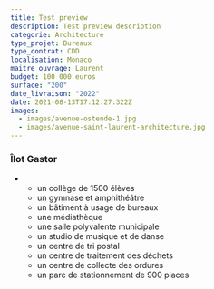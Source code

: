 ```yaml
---
title: Test preview
description: Test preview description
categorie: Architecture
type_projet: Bureaux
type_contrat: CDD
localisation: Monaco
maitre_ouvrage: Laurent
budget: 100 000 euros
surface: "200"
date_livraison: "2022"
date: 2021-08-13T17:12:27.322Z
images:
  - images/avenue-ostende-1.jpg
  - images/avenue-saint-laurent-architecture.jpg
---
```

### Îlot Gastor

* * un collège de 1500 élèves
  * un gymnase et amphithéâtre
  * un bâtiment à usage de bureaux
  * une médiathèque
  * une salle polyvalente municipale
  * un studio de musique et de danse
  * un centre de tri postal
  * un centre de traitement des déchets
  * un centre de collecte des ordures
  * un parc de stationnement de 900 places
